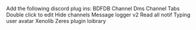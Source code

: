 Add the following discord plug ins:
BDFDB
Channel Dms
Channel Tabs
Double click to edit
Hide channels
Message logger v2
Read all notif
Typing user avatar
Xenolib
Zeres plugin loibrary
